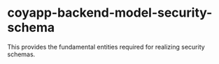 # coyapp-backend-model-security-schema

This provides the fundamental entities required for realizing security schemas.
